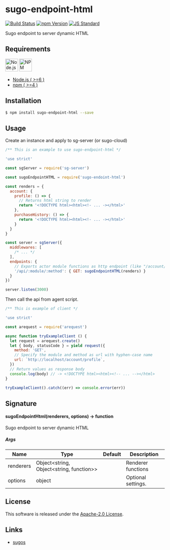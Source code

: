 sugo-endpoint-html
==========

<!---
This file is generated by ape-tmpl. Do not update manually.
--->

<!-- Badge Start -->
<a name="badges"></a>

[![Build Status][bd_travis_shield_url]][bd_travis_url]
[![npm Version][bd_npm_shield_url]][bd_npm_url]
[![JS Standard][bd_standard_shield_url]][bd_standard_url]

[bd_repo_url]: https://github.com/realglobe-Inc/sugo-endpoint-html
[bd_travis_url]: http://travis-ci.org/realglobe-Inc/sugo-endpoint-html
[bd_travis_shield_url]: http://img.shields.io/travis/realglobe-Inc/sugo-endpoint-html.svg?style=flat
[bd_travis_com_url]: http://travis-ci.com/realglobe-Inc/sugo-endpoint-html
[bd_travis_com_shield_url]: https://api.travis-ci.com/realglobe-Inc/sugo-endpoint-html.svg?token=
[bd_license_url]: https://github.com/realglobe-Inc/sugo-endpoint-html/blob/master/LICENSE
[bd_codeclimate_url]: http://codeclimate.com/github/realglobe-Inc/sugo-endpoint-html
[bd_codeclimate_shield_url]: http://img.shields.io/codeclimate/github/realglobe-Inc/sugo-endpoint-html.svg?style=flat
[bd_codeclimate_coverage_shield_url]: http://img.shields.io/codeclimate/coverage/github/realglobe-Inc/sugo-endpoint-html.svg?style=flat
[bd_gemnasium_url]: https://gemnasium.com/realglobe-Inc/sugo-endpoint-html
[bd_gemnasium_shield_url]: https://gemnasium.com/realglobe-Inc/sugo-endpoint-html.svg
[bd_npm_url]: http://www.npmjs.org/package/sugo-endpoint-html
[bd_npm_shield_url]: http://img.shields.io/npm/v/sugo-endpoint-html.svg?style=flat
[bd_standard_url]: http://standardjs.com/
[bd_standard_shield_url]: https://img.shields.io/badge/code%20style-standard-brightgreen.svg

<!-- Badge End -->


<!-- Description Start -->
<a name="description"></a>

Sugo endpoint to server dynamic HTML

<!-- Description End -->


<!-- Overview Start -->
<a name="overview"></a>



<!-- Overview End -->


<!-- Sections Start -->
<a name="sections"></a>

<!-- Section from "doc/guides/00.Requirements.md.hbs" Start -->

<a name="section-doc-guides-00-requirements-md"></a>

Requirements
-----

<a href="https://nodejs.org">
  <img src="https://realglobe-inc.github.io/sugos-assets/images/nodejs-banner.png"
       alt="Node.js"
       height="40"
       style="height:40px"
  /></a>
<a href="https://docs.npmjs.com/">
  <img src="https://realglobe-inc.github.io/sugos-assets/images/npm-banner.png"
       alt="NPM"
       height="40"
       style="height:40px"
  /></a>

+ [Node.js ( >=6 )][node_download_url]
+ [npm ( >=4 )][npm_url]

[node_download_url]: https://nodejs.org/en/download/
[npm_url]: https://docs.npmjs.com/


<!-- Section from "doc/guides/00.Requirements.md.hbs" End -->

<!-- Section from "doc/guides/01.Installation.md.hbs" Start -->

<a name="section-doc-guides-01-installation-md"></a>

Installation
-----

```bash
$ npm install sugo-endpoint-html --save
```


<!-- Section from "doc/guides/01.Installation.md.hbs" End -->

<!-- Section from "doc/guides/02.Usage.md.hbs" Start -->

<a name="section-doc-guides-02-usage-md"></a>

Usage
---------

Create an instance and apply to sg-server (or sugo-cloud)

```javascript
/** This is an example to use sugo-endpoint-html */

'use strict'

const sgServer = require('sg-server')

const sugoEndpointHTML = require('sugo-endoint-html')

const renders = {
  account: {
    profile: () => {
      // Returns html string to render
      return '<!DOCTYPE html><html><!- ... -></html>'
    },
    purchaseHistory: () => {
      return '<!DOCTYPE html><html><!- ... -></html>'
    }
  }
}

const server = sgServer({
  middlewares: [
    /* ... */
  ],
  endpoints: {
    // Exports actor module functions as http endpoint (like "/account/purchase-history")
    '/api/:module/:method': { GET: sugoEndpointHTML(renders) }
  }
})

server.listen(3000)


```

Then call the api from agent script.

```javascript
/** This is example of client */

'use strict'

const arequest = require('arequest')

async function tryExampleClient () {
  let request = arequest.create()
  let { body, statusCode } = yield request({
    method: 'GET',
    // Specify the module and method as url with hyphen-case name
    url: `http://localhost/account/profile`,
  })
  // Return values as response body
  console.log(body) // -> <!DOCTYPE html><html><!-- ... --></html>
}

tryExampleClient().catch((err) => console.error(err))

```

<!-- Section from "doc/guides/02.Usage.md.hbs" End -->

<!-- Section from "doc/guides/03.Signature.md.hbs" Start -->

<a name="section-doc-guides-03-signature-md"></a>

Signature
-------

#### sugoEndpointHtml(renderers, options) -> function

Sugo endpoint to server dynamic HTML

##### Args

| Name | Type | Default | Description |
| --- | ---- | --- | --- |
| renderers | Object<string, Object<string, function>>  |  | Renderer functions |
| options | object  |  | Optional settings. |


<!-- Section from "doc/guides/03.Signature.md.hbs" End -->


<!-- Sections Start -->


<!-- LICENSE Start -->
<a name="license"></a>

License
-------
This software is released under the [Apache-2.0 License](https://github.com/realglobe-Inc/sugo-endpoint-html/blob/master/LICENSE).

<!-- LICENSE End -->


<!-- Links Start -->
<a name="links"></a>

Links
------

+ [sugos][sugos_url]

[sugos_url]: https://github.com/realglobe-Inc/sugos

<!-- Links End -->
